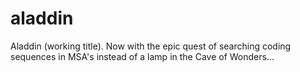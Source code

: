 # aladdin
Aladdin (working title). Now with the epic quest of searching coding sequences in MSA's instead of a lamp in the Cave of Wonders...
